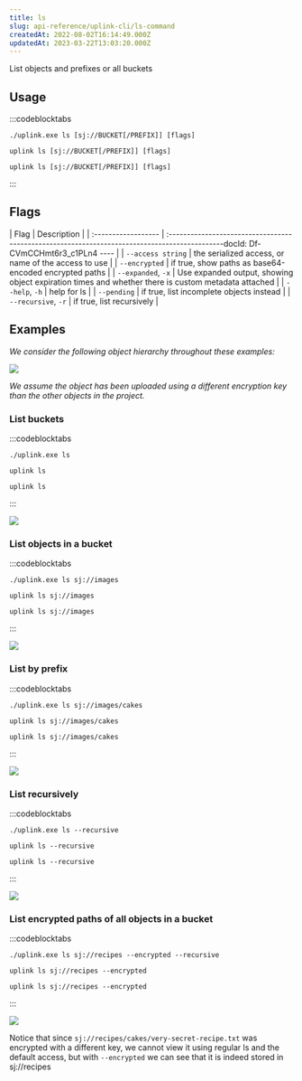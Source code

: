 ```yaml
---
title: ls
slug: api-reference/uplink-cli/ls-command
createdAt: 2022-08-02T16:14:49.000Z
updatedAt: 2023-03-22T13:03:20.000Z
---
```


&#x20;List objects and prefixes or all buckets

## Usage

:::codeblocktabs
```windows
./uplink.exe ls [sj://BUCKET[/PREFIX]] [flags]
```

```linux
uplink ls [sj://BUCKET[/PREFIX]] [flags]
```

```macos
uplink ls [sj://BUCKET[/PREFIX]] [flags]
```
:::

## Flags

| Flag                | Description                                                                                        |
| :------------------ | :---------------------------------------------------------------------------------------------docId: Df-CVmCCHmt6r3_c1PLn4
---- |
| `--access string`   | the serialized access, or name of the access to use                                                |
| `--encrypted`       | if true, show paths as base64-encoded encrypted paths                                              |
| `--expanded`, `-x`  | Use expanded output, showing object expiration times and whether there is custom metadata attached |
| `--help`, `-h`      | help for ls                                                                                        |
| `--pending`         | if true, list incomplete objects instead                                                           |
| `--recursive`, `-r` | if true, list recursively                                                                          |

## Examples

*We consider the following object hierarchy throughout these examples:*

![](https://archbee-image-uploads.s3.amazonaws.com/kv3plx2xmXcUGcVl4Lttj/cvEUiGkZBSQPWr_GwlRLL_ls-example-hierarchy2.png)

*We assume the  object has been uploaded using a different encryption key than the other objects in the project.*

### List buckets

:::codeblocktabs
```windows
./uplink.exe ls
```

```linux
uplink ls
```

```macos
uplink ls
```
:::

![](https://archbee-image-uploads.s3.amazonaws.com/kv3plx2xmXcUGcVl4Lttj/37CrYbSUci3Pdlh1QcuwW_ls-project.png)

### List objects in a bucket

:::codeblocktabs
```windows
./uplink.exe ls sj://images
```

```linux
uplink ls sj://images
```

```macos
uplink ls sj://images
```
:::

![](https://archbee-image-uploads.s3.amazonaws.com/kv3plx2xmXcUGcVl4Lttj/yqXPSB-VzWVfHnSdD0i3A_ls-bucket.png)

### List by prefix

:::codeblocktabs
```windows
./uplink.exe ls sj://images/cakes
```

```linux
uplink ls sj://images/cakes
```

```macos
uplink ls sj://images/cakes
```
:::

![](https://archbee-image-uploads.s3.amazonaws.com/kv3plx2xmXcUGcVl4Lttj/jC9kW-YXQ7fi3xje1o5Vs_ls-prefix.png)

### List recursively

:::codeblocktabs
```windows
./uplink.exe ls --recursive 
```

```linux
uplink ls --recursive 
```

```macos
uplink ls --recursive 
```
:::

![](https://archbee-image-uploads.s3.amazonaws.com/kv3plx2xmXcUGcVl4Lttj/EbQXgIH4f3qxT1oP7K9kk_ls-example-hierarchy3.png)

### List encrypted paths of all objects in a bucket

:::codeblocktabs
```windows
./uplink.exe ls sj://recipes --encrypted --recursive
```

```linux
uplink ls sj://recipes --encrypted
```

```macos
uplink ls sj://recipes --encrypted
```
:::

![](https://archbee-image-uploads.s3.amazonaws.com/kv3plx2xmXcUGcVl4Lttj/CBy2GPMCGBtZtHw7V7PVm_ls-encrypted.png)

Notice that since `sj://recipes/cakes/very-secret-recipe.txt` was encrypted with a different key, we cannot view it using regular ls and the default access, but with `--encrypted` we can see that it is indeed stored in sj://recipes
